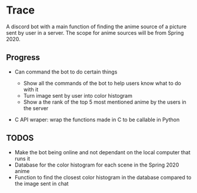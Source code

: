# Trace

A discord bot with a main function of finding the anime source of a picture sent by user in a server. The scope for anime sources will be from Spring 2020.

## Progress
  - Can command the bot to do certain things
    - Show all the commands of the bot to help users know what to do with it
    - Turn image sent by user into color histogram 
    - Show a the rank of the top 5 most mentioned anime by the users in the server
    
  - C API wraper: wrap the functions made in C to be callable in Python
  
## TODOS
  - Make the bot being online and not dependant on the local computer that runs it
  - Database for the color histogram for each scene in the Spring 2020 anime
  - Function to find the closest color histogram in the database compared to the image sent in chat

